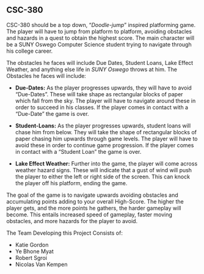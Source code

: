 ## CSC-380

CSC-380 should be a top down, “_Doodle-jump_” inspired 
platforming game. The player will have to jump from platform to platform, avoiding obstacles 
and hazards in a quest to obtain the highest score. The main character will be a 
SUNY Oswego Computer Science student trying to navigate through his college career. 

The obstacles he faces will include Due Dates, Student Loans, Lake Effect Weather, 
and anything else life in _SUNY Oswego_ throws at him. The Obstacles he faces will include:

 - **Due-Dates:** As the player progresses upwards, they will have to avoid “Due-Dates”. 
    These will take shape as rectangular blocks of paper which fall from the sky. 
    The player will have to navigate around these in order to succeed in his classes. 
    If the player comes in contact with a “Due-Date” the game is over.

 - **Student-Loans:** As the player progresses upwards, student loans will chase him 
    from below. They will take the shape of rectangular blocks of paper chasing him 
    upwards through game levels. The player will have to avoid these in order to 
    continue game progression. If the player comes in contact with a “Student Loan” 
    the game is over. 
    
 - **Lake Effect Weather:** Further into the game, the player will come across weather 
    hazard signs. These will indicate that a gust of wind will push the player to either 
    the left or right side of the screen. This can knock the player off his platform, 
    ending the game. 
    
 The goal of the game is to navigate upwards avoiding obstacles and accumulating points 
 adding to your overall High-Score. The higher the player gets, and the more points he gathers, 
 the harder gameplay will become. This entails increased speed of gameplay, faster moving obstacles,
  and more hazards for the player to avoid. 
  
  The Team Developing this Project Consists of:
  - Katie Gordon
  - Ye Bhone Myat
  - Robert Sgroi
  - Nicolas Van Kempen
